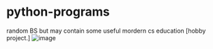 # python-programs
random BS but may contain some useful mordern cs education [hobby project.]
![image](https://user-images.githubusercontent.com/92078182/184499113-855fdf7e-ac61-4e92-bded-4489215cd62d.png)

